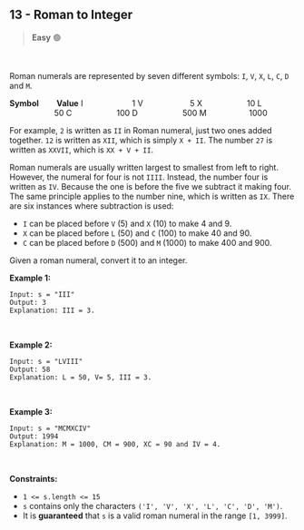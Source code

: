 
##  <a  href="https://leetcode.com/problems/roman-to-integer/description/" style="text-decoration: none;">13 - Roman to Integer</a>

>  **Easy** 🟢

>

<br>

  
  



Roman numerals are represented by seven different symbols: `I`,  `V`,  `X`,  `L`,  `C`,  `D`  and  `M`.

**Symbol**     &nbsp;&nbsp;&nbsp;&nbsp;&nbsp;&nbsp;  **Value**
I 	 &nbsp;&nbsp;&nbsp;&nbsp;&nbsp;&nbsp;&nbsp;&nbsp;&nbsp;&nbsp;&nbsp;&nbsp;&nbsp;&nbsp;&nbsp;&nbsp;&nbsp;&nbsp;&nbsp;&nbsp; 1
V  &nbsp;&nbsp;&nbsp;&nbsp;&nbsp;&nbsp;&nbsp;&nbsp;&nbsp;&nbsp;&nbsp;&nbsp;&nbsp;&nbsp;&nbsp;&nbsp;&nbsp;&nbsp;&nbsp;           5
X&nbsp;&nbsp;&nbsp;&nbsp;&nbsp;&nbsp;&nbsp;&nbsp;&nbsp;&nbsp;&nbsp;&nbsp;&nbsp;&nbsp;&nbsp;&nbsp;&nbsp;&nbsp;&nbsp;             10
L &nbsp;&nbsp;&nbsp;&nbsp;&nbsp;&nbsp;&nbsp;&nbsp;&nbsp;&nbsp;&nbsp;&nbsp;&nbsp;&nbsp;&nbsp;&nbsp;&nbsp;&nbsp;&nbsp;             50
C&nbsp;&nbsp;&nbsp;&nbsp;&nbsp;&nbsp;&nbsp;&nbsp;&nbsp;&nbsp;&nbsp;&nbsp;&nbsp;&nbsp;&nbsp;&nbsp;&nbsp;&nbsp;&nbsp;           100
D&nbsp;&nbsp;&nbsp;&nbsp;&nbsp;&nbsp;&nbsp;&nbsp;&nbsp;&nbsp;&nbsp;&nbsp;&nbsp;&nbsp;&nbsp;&nbsp;&nbsp;&nbsp;&nbsp;             500
M&nbsp;&nbsp;&nbsp;&nbsp;&nbsp;&nbsp;&nbsp;&nbsp;&nbsp;&nbsp;&nbsp;&nbsp;&nbsp;&nbsp;&nbsp;&nbsp;&nbsp;&nbsp;             1000

For example, `2`  is written as  `II` in Roman numeral, just two ones added together.  `12`  is written as `XII`, which is simply  `X + II`. The number  `27`  is written as  `XXVII`, which is  `XX + V + II`.

Roman numerals are usually written largest to smallest from left to right. However, the numeral for four is not  `IIII`. Instead, the number four is written as  `IV`. Because the one is before the five we subtract it making four. The same principle applies to the number nine, which is written as  `IX`. There are six instances where subtraction is used:

-   `I`  can be placed before  `V`  (5) and  `X`  (10) to make 4 and 9.
-   `X`  can be placed before  `L`  (50) and  `C`  (100) to make 40 and 90.
-   `C`  can be placed before  `D`  (500) and  `M`  (1000) to make 400 and 900.

Given a roman numeral, convert it to an integer.

**Example 1:**

	Input: s = "III"
	Output: 3
	Explanation: III = 3.
<br>

**Example 2:**

	Input: s = "LVIII"
	Output: 58
	Explanation: L = 50, V= 5, III = 3.
<br>

**Example 3:**

	Input: s = "MCMXCIV"
	Output: 1994
	Explanation: M = 1000, CM = 900, XC = 90 and IV = 4.
<br>

**Constraints:**

-   `1 <= s.length <= 15`
-   `s`  contains only the characters  `('I', 'V', 'X', 'L', 'C', 'D', 'M')`.
-   It is  **guaranteed** that  `s`  is a valid roman numeral in the range  `[1, 3999]`.